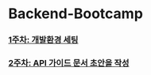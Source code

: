 # Backend-Bootcamp

### [1주차: 개발환경 세팅](./Report/1주차_과제.pdf)

### [2주차: API 가이드 문서 초안을 작성](./Report/2주차_과제.pdf)
